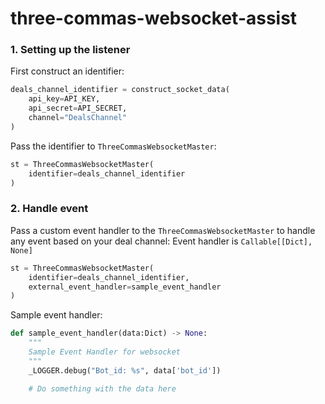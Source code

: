 # three-commas-websocket-assist

### 1. Setting up the listener
First construct an identifier:
```Python
deals_channel_identifier = construct_socket_data(
    api_key=API_KEY,
    api_secret=API_SECRET,
    channel="DealsChannel"
)
```

Pass the identifier to `ThreeCommasWebsocketMaster`:
```Python
st = ThreeCommasWebsocketMaster(
    identifier=deals_channel_identifier
)
```

### 2. Handle event
Pass a custom event handler to  the `ThreeCommasWebsocketMaster` to handle any event based on your deal channel:
Event handler is `Callable[[Dict], None]`
```Python
st = ThreeCommasWebsocketMaster(
    identifier=deals_channel_identifier,
    external_event_handler=sample_event_handler
)
```

Sample event handler:
```Python
def sample_event_handler(data:Dict) -> None:
    """
    Sample Event Handler for websocket
    """
    _LOGGER.debug("Bot_id: %s", data['bot_id'])

    # Do something with the data here
```